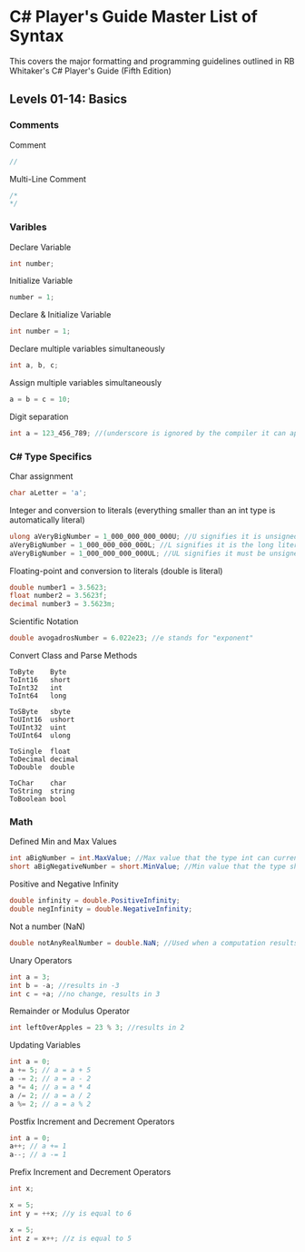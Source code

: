 # C# Player's Guide Master List of Syntax

This covers the major formatting and programming guidelines outlined in RB Whitaker's C# Player's Guide (Fifth Edition)

## Levels 01-14: Basics

### Comments

Comment
```cs
//
```

Multi-Line Comment
```cs
/*
*/
```

### Varibles

Declare Variable
```cs
int number;
```

Initialize Variable
```cs
number = 1;
```

Declare & Initialize Variable
```cs
int number = 1;
```

Declare multiple variables simultaneously
```cs
int a, b, c;
```

Assign multiple variables simultaneously
```cs
a = b = c = 10;
```

Digit separation 
```cs
int a = 123_456_789; //(underscore is ignored by the compiler it can appear anywhere)
```

### C# Type Specifics

Char assignment
```cs
char aLetter = 'a';
```

Integer and conversion to literals (everything smaller than an int type is automatically literal)
```cs
ulong aVeryBigNumber = 1_000_000_000_000U; //U signifies it is unsigned and must be uint or ulong
aVeryBigNumber = 1_000_000_000_000L; //L signifies it is the long literal and must be long or ulong
aVeryBigNumber = 1_000_000_000_000UL; //UL signifies it must be unsigned and long, therefore, a ulong
```

Floating-point and conversion to literals (double is literal)
```cs
double number1 = 3.5623;
float number2 = 3.5623f;
decimal number3 = 3.5623m;
```

Scientific Notation
```cs
double avogadrosNumber = 6.022e23; //e stands for "exponent"
```

Convert Class and Parse Methods
```
ToByte    Byte
ToInt16   short
ToInt32   int
ToInt64   long

ToSByte   sbyte
ToUInt16  ushort
ToUInt32  uint
ToUInt64  ulong

ToSingle  float
ToDecimal decimal
ToDouble  double

ToChar    char
ToString  string
ToBoolean bool
```

### Math

Defined Min and Max Values
```cs
int aBigNumber = int.MaxValue; //Max value that the type int can currently represent
short aBigNegativeNumber = short.MinValue; //Min value that the type short can currently represent
```

Positive and Negative Infinity
```cs
double infinity = double.PositiveInfinity;
double negInfinity = double.NegativeInfinity;
```

Not a number (NaN)
```cs
double notAnyRealNumber = double.NaN; //Used when a computation results in an impossible value
```

Unary Operators
```cs
int a = 3;
int b = -a; //results in -3
int c = +a; //no change, results in 3
```

Remainder or Modulus Operator
```cs
int leftOverApples = 23 % 3; //results in 2
```

Updating Variables
```cs
int a = 0;
a += 5; // a = a + 5
a -= 2; // a = a - 2
a *= 4; // a = a * 4
a /= 2; // a = a / 2
a %= 2; // a = a % 2
```

Postfix Increment and Decrement Operators
```cs
int a = 0;
a++; // a += 1
a--; // a -= 1
```

Prefix Increment and Decrement Operators
```cs
int x;

x = 5;
int y = ++x; //y is equal to 6

x = 5;
int z = x++; //z is equal to 5
```

